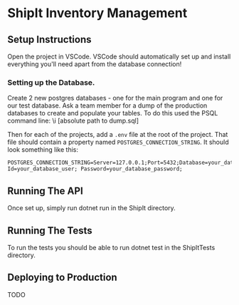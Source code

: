 # ShipIt Inventory Management

## Setup Instructions
Open the project in VSCode.
VSCode should automatically set up and install everything you'll need apart from the database connection!

### Setting up the Database.
Create 2 new postgres databases - one for the main program and one for our test database.
Ask a team member for a dump of the production databases to create and populate your tables.
To do this used the PSQL command line: \i [absolute path to dump.sql]


Then for each of the projects, add a `.env` file at the root of the project.
That file should contain a property named `POSTGRES_CONNECTION_STRING`.
It should look something like this:
```
POSTGRES_CONNECTION_STRING=Server=127.0.0.1;Port=5432;Database=your_database_name;User Id=your_database_user; Password=your_database_password;
```

## Running The API
Once set up, simply run dotnet run in the ShipIt directory.

## Running The Tests
To run the tests you should be able to run dotnet test in the ShipItTests directory.

## Deploying to Production
TODO
